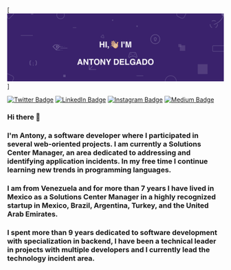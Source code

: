 [![Adelgadox's GitHub Banner](./assets/web-app-developer-banner.png)]

[![Twitter Badge](https://img.shields.io/badge/Twitter-Profile-informational?style=flat&logo=twitter&logoColor=white&color=1CA2F1)](https://twitter.com/adelgadox)
[![LinkedIn Badge](https://img.shields.io/badge/LinkedIn-Profile-informational?style=flat&logo=linkedin&logoColor=white&color=0D76A8)](https://www.linkedin.com/in/adelgadox/)
[![Instagram Badge](https://img.shields.io/badge/Instagram-Profile-informational?style=flat&logo=instagram&logoColor=white&color=7E3DCA)](https://www.instagram.com/adelgadox)
[![Medium Badge](https://img.shields.io/badge/Medium-Profile-informational?style=flat&logo=medium&logoColor=white&color=black)](https://medium.com/@adelgadox)

### Hi there 👋

### I'm Antony, a software developer where I participated in several web-oriented projects. I am currently a Solutions Center Manager, an area dedicated to addressing and identifying application incidents. In my free time I continue learning new trends in programming languages.

### I am from Venezuela and for more than 7 years I have lived in Mexico as a Solutions Center Manager in a highly recognized startup in Mexico, Brazil, Argentina, Turkey, and the United Arab Emirates.

### I spent more than 9 years dedicated to software development with specialization in backend, I have been a technical leader in projects with multiple developers and I currently lead the technology incident area.

<!--
**adelgadox/adelgadox** is a ✨ _special_ ✨ repository because its `README.md` (this file) appears on your GitHub profile.

Here are some ideas to get you started:

- 🔭 I’m currently working on ...
- 🌱 I’m currently learning ...
- 👯 I’m looking to collaborate on ...
- 🤔 I’m looking for help with ...
- 💬 Ask me about ...
- 📫 How to reach me: ...
- 😄 Pronouns: ...
- ⚡ Fun fact: ...
-->
